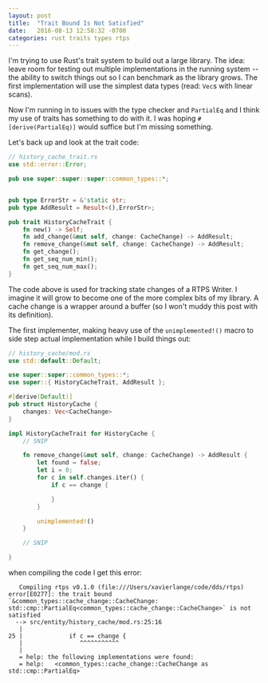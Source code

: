 ```yaml
---
layout: post
title:  "Trait Bound Is Not Satisfied"
date:   2016-08-13 12:58:32 -0700
categories: rust traits types rtps
---
```

I'm trying to use Rust's trait system to build out a large library. The idea: leave room
for testing out multiple implementations in the running system -- the ability to switch things out so I can benchmark
as the library grows. The first implementation will use the simplest data types (read: `Vec`s with linear scans).

Now I'm running in to issues with the type checker and `PartialEq` and I think my use of traits has something to do
with it. I was hoping `#[derive(PartialEq)]` would suffice but I'm missing something.

Let's back up and look at the trait code:

```rust
// history_cache_trait.rs
use std::error::Error;

pub use super::super::super::common_types::*;


pub type ErrorStr = &'static str;
pub type AddResult = Result<(),ErrorStr>;

pub trait HistoryCacheTrait {
    fn new() -> Self;
    fn add_change(&mut self, change: CacheChange) -> AddResult;
    fn remove_change(&mut self, change: CacheChange) -> AddResult;
    fn get_change();
    fn get_seq_num_min();
    fn get_seq_num_max();
}
```

The code above is used for tracking state changes of a RTPS Writer. I imagine it will grow to become one of the
more complex bits of my library. A cache change is a wrapper around a buffer (so I won't muddy this post with its definition).

The first implementer, making heavy use of the `unimplemented!()` macro to side step actual implementation while I build things out:

```rust
// history_cache/mod.rs
use std::default::Default;

use super::super::common_types::*;
use super::{ HistoryCacheTrait, AddResult };

#[derive(Default)]
pub struct HistoryCache {
    changes: Vec<CacheChange>
}

impl HistoryCacheTrait for HistoryCache {
    // SNIP

    fn remove_change(&mut self, change: CacheChange) -> AddResult {
        let found = false;
        let i = 0;
        for c in self.changes.iter() {
            if c == change {

            }
        }

        unimplemented!()
    }

    // SNIP

}
```

when compiling the code I get this error:

```
   Compiling rtps v0.1.0 (file:///Users/xavierlange/code/dds/rtps)
error[E0277]: the trait bound `&common_types::cache_change::CacheChange: std::cmp::PartialEq<common_types::cache_change::CacheChange>` is not satisfied
  --> src/entity/history_cache/mod.rs:25:16
   |
25 |             if c == change {
   |                ^^^^^^^^^^^
   |
   = help: the following implementations were found:
   = help:   <common_types::cache_change::CacheChange as std::cmp::PartialEq>
```

